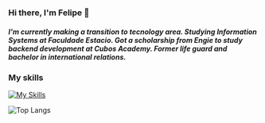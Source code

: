 ### Hi there, I'm Felipe 👋

##### I'm currently making a transition to tecnology area. Studying Information Systems at Faculdade Estacio. Got a scholarship from Engie to study backend development at Cubos Academy. Former life guard and bachelor in international relations.
### My skills
[![My Skills](https://skillicons.dev/icons?i=js,nodejs,react,nextjs,html,css,ts,mongodb,postgres,git,github)](https://skillicons.dev)

![Top Langs](https://github-readme-stats.vercel.app/api/top-langs/?username=felipenardi09&size_weight=0.5&count_weight=0.5)
